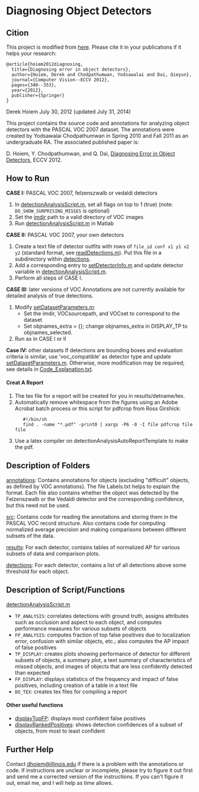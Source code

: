 # Diagnosing Object Detectors

## Cition

This project is modified from [here](http://dhoiem.web.engr.illinois.edu/projects/detectionAnalysis/). Please cite it in your publications if it helps your research:

```
@article{hoiem2012diagnosing,
  title={Diagnosing error in object detectors},
  author={Hoiem, Derek and Chodpathumwan, Yodsawalai and Dai, Qieyun},
  journal={Computer Vision--ECCV 2012},
  pages={340--353},
  year={2012},
  publisher={Springer}
}

```

Derek Hoiem
July 30, 2012 (updated July 31, 2014)

This project contains the source code and annotations for analyzing object
detectors with the PASCAL VOC 2007 dataset.  The annotations were created
by Yodsawalai Chodpathumwan in Spring 2010 and Fall 2011 as an undergraduate
RA.  The associated published paper is:

D. Hoiem, Y. Chodpathumwan, and Q. Dai, 
[Diagnosing Error in Object Detectors](http://dhoiem.web.engr.illinois.edu/publications/eccv2012_detanalysis_derek.pdf), ECCV 2012.


##  How to Run 

**CASE I:** PASCAL VOC 2007, felzenszwalb or vedaldi detectors
1) In [detectionAnalysisScript.m](src/detectionAnalysisScript.m), set all flags on top to 1 (true) (note: `DO_SHOW_SURPRISING_MISSES` is optional)
2) Set the [imdir](src/setDatasetParameters.m#L23) path to a valid directory of VOC images
3) Run [detectionAnalysisScript.m](src/detectionAnalysisScript.m) in Matlab

**CASE II:** PASCAL VOC 2007, your own detectors
1) Create a text file of detector outfits with rows of `file_id conf x1 y1 x2 y2` (standard format, see [readDetections.m](src/readDetections.m)). Put this file in a subdirectory within [detections](detections/).
2) Add a corresponding entry to [setDetectorInfo.m](src/setDetectorInfo.m) and update detector variable in [detectionAnalysisScript.m](src/detectionAnalysisScript.m).
3) Perform all steps of CASE I.

**CASE III:** later versions of VOC
Annotations are not currently available for detailed analysis of true detections.
1) Modify [setDatasetParameters.m](src/setDatasetParameters.m): 
   * Set the imdir, VOCsourcepath, and VOCset to correspond to the dataset
   * Set objnames_extra = {}; change objnames_extra in DISPLAY_TP to objnames_selected.
2) Run as in CASE I or II

**Case IV:** other datasets
If detections are bounding boxes and evaluation criteria is similar, use 'voc_compatible' as detector type and update [setDatasetParameters.m](src/setDatasetParameters.m). Otherwise, more modification may be required; see details in [Code_Explanation.txt](Code_Explanation.txt).  

#### Creat A Report

1) The tex file for a report will be created for you in results/detname/tex.  
2) Automatically remove whitespace from the figures using an Adobe Acrobat 
   batch process or this script for pdfcrop from Ross Girshick:
   ```
      #!/bin/sh
      find . -name "*.pdf" -print0 | xargs -P6 -0 -I file pdfcrop file file
   ```
3) Use a latex compiler on detectionAnalysisAutoReportTemplate to make the pdf.


##  Description of Folders 

[annotations](annotations/): Contains annotations for objects (excluding "difficult" objects, as defined
by VOC annotations).  The file Labels.txt helps to explain the format. Each file also contains whether the object was detected by the Felzenszwalb or the Vedaldi detector and the corresponding confidence, but this need not be used.

[src](src/): Contains code for reading the annotations and storing them in the PASCAL VOC record structure.  Also contains code for computing normalized average precision and making comparisons between different subsets of the data.

[results](results/): For each detector, contains tables of normalized AP for various subsets of data and comparison plots.

[detections](detections/): For each detector, contains a list of all detections above some threshold for each object.


##  Description of Script/Functions 

[detectionAnalysisScript.m](src/detectionAnalysisScript.m)

  * `TP_ANALYSIS`: correlates detections with ground truth, assigns attributes such as occlusion and aspect to each object, and computes performance measures for various subsets of objects
  * `FP_ANALYSIS`: computes fraction of top false positives due to localization error, confusion with similar objects, etc.; also computes the AP impact of false positives
  * `TP_DISPLAY`: creates plots showing performance of detector for different subsets of objects, a summary plot, a text summary of characteristics of missed objects, and images of objects that are less confidently detected than expected
  * `FP_DISPLAY`:  displays statistics of the frequency and impact of false positives, including creation of a table in a text file
  * `DO_TEX`: creates tex files for compiling a report

#### Other useful functions
  * [displayTopFP](src/displayTopFP.m): displays most confident false positives
  * [displayRankedPositives](src/displayRankedPositives.m): shows detection confidences of a subset of objects, from most to least confident


##  Further Help 
Contact dhoiem@illinois.edu if there is a problem with the annotations or code.
If instructions are unclear or incomplete, please try to figure it out first and
send me a corrected version of the instructions.  If you can't figure it out,
email me, and I will help as time allows.
 


 
